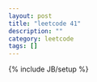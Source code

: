```yaml
---
layout: post
title: "leetcode 41"
description: ""
category: leetcode
tags: []
---
```

{% include JB/setup %}
